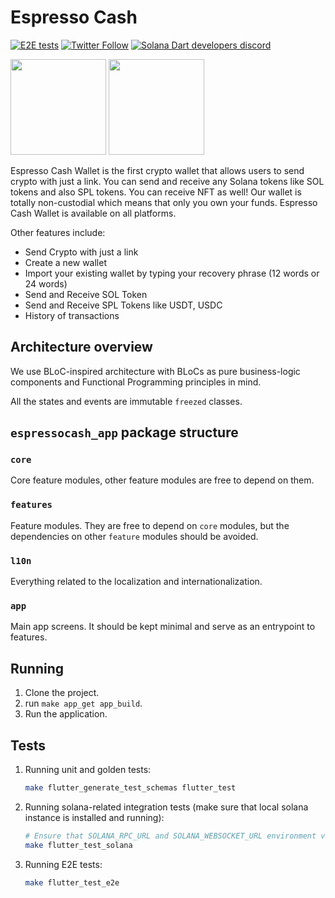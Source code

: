 # Espresso Cash

[![E2E tests](https://github.com/espresso-cash/espresso-cash-public/actions/workflows/e2e_tests.yml/badge.svg)](https://github.com/espresso-cash/espresso-cash-public/actions/workflows/e2e_tests.yml)
[![Twitter Follow](https://img.shields.io/twitter/follow/espresso_cash?style=social)](https://twitter.com/espresso_cash)
[![Solana Dart developers discord](https://img.shields.io/discord/943071824525262849?label=Solana+Dart+developers+discord)](https://discord.gg/wK6WX7974J)

[<img src="https://upload.wikimedia.org/wikipedia/commons/3/3c/Download_on_the_App_Store_Badge.svg" width="153">](https://apps.apple.com/us/app/crypto-please/id1559625715)
[<img src="https://upload.wikimedia.org/wikipedia/commons/7/78/Google_Play_Store_badge_EN.svg" width="153">](https://play.google.com/store/apps/details?id=com.pleasecrypto.flutter)

Espresso Cash Wallet is the first crypto wallet that allows users to send crypto with just a link. You can send and receive any Solana tokens like SOL tokens and also SPL tokens. You can receive NFT as well! Our wallet is totally non-custodial which means that only you own your funds. Espresso Cash Wallet is available on all platforms.

Other features include:

- Send Crypto with just a link
- Create a new wallet
- Import your existing wallet by typing your recovery phrase (12 words or 24 words)
- Send and Receive SOL Token
- Send and Receive SPL Tokens like USDT, USDC
- History of transactions

## Architecture overview

We use BLoC-inspired architecture with BLoCs as pure business-logic components and Functional Programming principles in mind.

All the states and events are immutable `freezed` classes.

## `espressocash_app` package structure

### `core`

Core feature modules, other feature modules are free to depend on them.

### `features`

Feature modules. They are free to depend on `core` modules, but the dependencies on other `feature` modules should be avoided.

### `l10n`

Everything related to the localization and internationalization.

### `app`

Main app screens. It should be kept minimal and serve as an entrypoint to features.

## Running

1. Clone the project.
2. run `make app_get app_build`.
3. Run the application.

## Tests

1. Running unit and golden tests:

   ```sh
   make flutter_generate_test_schemas flutter_test
   ```

2. Running solana-related integration tests (make sure that local solana instance is installed and running):

   ```sh
   # Ensure that SOLANA_RPC_URL and SOLANA_WEBSOCKET_URL environment variables are set
   make flutter_test_solana
   ```

3. Running E2E tests:

   ```sh
   make flutter_test_e2e
   ```
